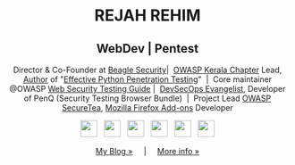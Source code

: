 <h1 align='center'> REJAH REHIM</h1>
<h2 align='center' > WebDev | Pentest </h2>

<p align='center' >Director &amp; Co-Founder at <a target="_blank" href="https://beaglesecurity.com">Beagle Security</a>|&nbsp;
<a target="_blank" href="https://kerala.owasp.org">OWASP Kerala Chapter</a> Lead, <a href="https://www.amazon.com/author/rejahrehim">Author</a> of "<a target="_blank" href="https://www.amazon.com/Mastering-Python-Penetration-Testing-Rejah-ebook/dp/B01C2XX8XI">Effective Python Penetration Testing</a>" &nbsp;|&nbsp;
Core maintainer @OWASP <a target="_blank" href="https://github.com/OWASP/wstg">Web Security Testing Guide</a>&nbsp;|&nbsp; <a target="_blank" href="https://www.peerlyst.com/posts/peerlyst-community-ebook-50-influential-devsecops-professionals-peerlyst"> DevSecOps Evangelist</a>,  Developer of PenQ (Security Testing Browser Bundle) &nbsp;|&nbsp;
Project Lead <a target="_blank" href="https://securetea.org/">OWASP SecureTea</a>, <a target="_blank" href="https://addons.mozilla.org/en-US/firefox/user/6111533/">Mozilla Firefox Add-ons</a> Developer

</p>
<div align='center'>
<a href="https://twitter.com/rejah_rehim"><img height="30" src="https://simpleicons.org/icons/twitter.svg"></a>&nbsp;&nbsp;
<a href="https://www.linkedin.com/in/rejah"><img height="30" src="https://simpleicons.org/icons/linkedin.svg"></a>&nbsp;&nbsp;
<a href="https://www.facebook.com/rejah.rehim"><img height="30" src="https://simpleicons.org/icons/facebook.svg"></a>&nbsp;&nbsp;
<a href="https://keybase.io/rejah"><img height="30"  src="https://img.shields.io/keybase/pgp/rejah?label=GPG"></a>&nbsp;&nbsp;
<a href="https://rejahrehim.com/assets/rejah.pub"><img height="30" src="https://img.shields.io/badge/Pub Key-orange"></a>&nbsp;&nbsp;
<a href="https://addons.mozilla.org/en-US/firefox/user/Rejah"><img height="30" src="https://simpleicons.org/icons/firefox.svg"></a>
</div>


<p align='center'>
<a href="https://beaglesecurity.com/blog/" >My Blog &#187;</a>&nbsp;&nbsp;&nbsp;&nbsp;&nbsp;|&nbsp;&nbsp;&nbsp;&nbsp;&nbsp;<a href="https://rejahrehim.com" id="moreinfo">More info &#187;</a>
</p>
